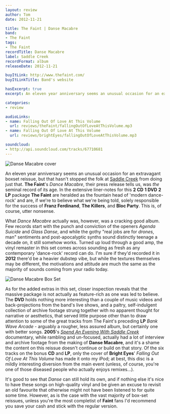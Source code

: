 ```yaml
---
layout: review
author: Tom
date: 2012-11-21

title: The Faint | Danse Macabre
band:
- The Faint
tags:
- The Faint
recordTitle: Danse Macabre
label: Saddle Creek
recordFormat: album
releaseDate: 2012-11-21

buyItLink: http://www.thefaint.com/
buyItLinkTitle: Band's website

hasExcerpt: true
excerpt: An eleven year anniversary seems an unusual occasion for an extravagant box-set reissue, but that hasn't stopped the folks at Saddle Creek from doing just that.

categories:
- review

audioLinks:
- name: Falling Out Of Love At This Volume
  url: reviews/theFaint/fallingOutOfLoveAtThisVolume.mp3
- name: Falling Out Of Love At This Volume
  url: reviews/brightEyes/fallingOutOfLoveAtThisVolume.mp3

soundcloud:
- http://api.soundcloud.com/tracks/67710681
---
```


![Danse Macabre cover](http://www.eatenbymonsters.com/wp-content/uploads/2012/11/DanseMacabre-cover-292x300.jpg)

An eleven year anniversary seems an unusual occasion for an extravagant boxset reissue, but that hasn't stopped the folk at [Saddle Creek](http://saddle-creek.com/) from doing just that. **The Faint**'s _Dance Macabre_, their press release tells us, was _the_ seminal record of its age. In the extensive liner-notes for this **2 CD** **1 DVD** **2 LP** package **The Faint** are heralded as the fountain head of 'modern dance-rock' and are, if we're to believe what we're being told, solely responsible for the success of **Franz Ferdinand**, **The Killers**, and **Bloc Party**. This is, of course, utter nonsense.

What _Dance Macabre_ actually was, however, was a cracking good album. Few records start with the punch and conviction of the openers _Agenda Suicide_ and _Glass Danse_, and while the gothy "real jobs are for _drones_, man" sentiments and post-apocalyptic synths sound distinctly teenage a decade on, it still somehow works. Turned up loud through a good amp, the vinyl remaster in this set comes across sounding as fresh as any contemporary 'dance-rock' record can do. I'm sure if they'd recorded it in **2012** there'd be a heavier dubstep vibe, but while the textures themselves may be different, the motivations and attitude are much the same as the majority of sounds coming from your radio today.

![Danse Macabre Box Set](http://www.eatenbymonsters.com/wp-content/uploads/2012/11/Faint_Danse_Macabre_Layout-150x150.jpg)

As for the added extras in this set, closer inspection reveals that the massive package is not actually as feature-rich as one was led to believe. The **DVD** holds nothing more interesting than a couple of music videos and back-projections from the band's live shows, and a paltry, self-indulgent collection of archive footage strung together with no apparent thought for narrative or aesthetics, that served little purpose other than to draw attention to some of the great tracks from The Faint's preceding **LP** _Bank Wave Arcade_ - arguably a rougher, less assured album, but certainly one with better songs. **2005**'s [_Spend An Evening With Saddle Creek_](http://uk.imdb.com/title/tt0483808/) documentary, while rambling and un-focused, actually had a lot of interview and archive footage from the making of **Danse Macabre**, and it's a shame the content on this reissue doesn't continue or build on that story. Of the six tracks on the bonus **CD** and **LP**, only the cover of **Bright Eyes**' *Falling Out Of Love At This Volume* has made it onto my iPod; at best, this disc is a mildly interesting diversion from the main event (unless, of course, you're one of those diseased people who actually enjoys remixes...).

It's good to see that *Danse* can still hold its own, and if nothing else it's nice to have these songs on high-quality vinyl and be given an excuse to revisit an old favourite that otherwise might not have been listened to for quite some time. However, as is the case with the vast majority of box-set reissues, unless you're the most completist of **Faint** fans I'd recommend you save your cash and stick with the regular version.
